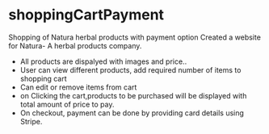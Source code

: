 # shoppingCartPayment
Shopping of Natura herbal products with payment option
Created a website for Natura- A herbal products company. 
* All products are dispalyed with images and price..
* User can view different products, add required number of items to shopping cart
* Can edit or remove items from cart
* on Clicking the cart,products to be purchased will be displayed with total amount of price to pay.
* On checkout, payment can be done by providing card details using Stripe. 
